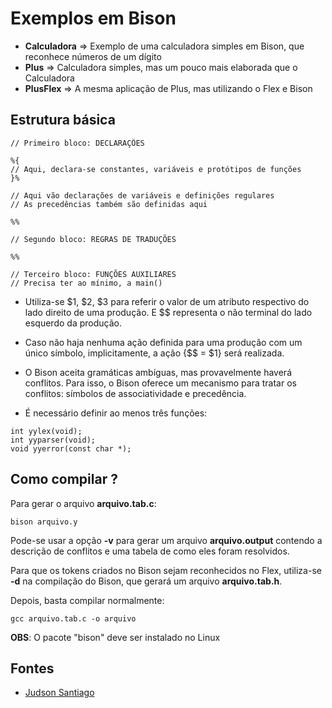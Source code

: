 # Exemplos em Bison

* **Calculadora** => Exemplo de uma calculadora simples em Bison, que reconhece números de um dígito
* **Plus** => Calculadora simples, mas um pouco mais elaborada que o Calculadora
* **PlusFlex** => A mesma aplicação de Plus, mas utilizando o Flex e Bison

## Estrutura básica

```
// Primeiro bloco: DECLARAÇÕES

%{
// Aqui, declara-se constantes, variáveis e protótipos de funções
}%

// Aqui vão declarações de variáveis e definições regulares
// As precedências também são definidas aqui

%%

// Segundo bloco: REGRAS DE TRADUÇÕES

%%

// Terceiro bloco: FUNÇÕES AUXILIARES
// Precisa ter ao mínimo, a main()
```

* Utiliza-se $1, $2, $3 para referir o valor de um atributo respectivo do lado direito de uma produção. E $$ representa o não terminal do lado esquerdo da produção.

* Caso não haja nenhuma ação definida para uma produção com um único símbolo, implicitamente, a ação {$$ = $1} será realizada.

* O Bison aceita gramáticas ambíguas, mas provavelmente haverá conflitos. Para isso, o Bison oferece um mecanismo para tratar os conflitos: símbolos de associatividade e precedência.

* É necessário definir ao menos três funções: 
```
int yylex(void);
int yyparser(void);
void yyerror(const char *);
```

## Como compilar ?

Para gerar o arquivo **arquivo.tab.c**:

```
bison arquivo.y
```

Pode-se usar a opção **-v** para gerar um arquivo **arquivo.output** contendo a descrição de conflitos e uma tabela de como eles foram resolvidos. 

Para que os tokens criados no Bison sejam reconhecidos no Flex, utiliza-se **-d** na compilação do Bison, que gerará um arquivo **arquivo.tab.h**.

Depois, basta compilar normalmente:

```
gcc arquivo.tab.c -o arquivo
```

**OBS**: O pacote "bison" deve ser instalado no Linux

## Fontes

* [Judson Santiago](https://www.youtube.com/@JudSan)
